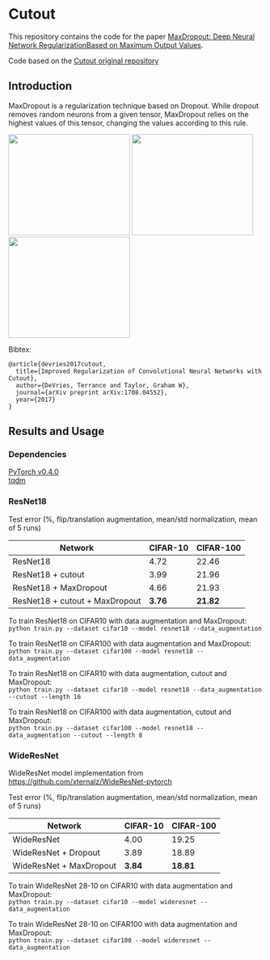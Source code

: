 # Cutout

This repository contains the code for the paper [MaxDropout: Deep Neural Network RegularizationBased on Maximum Output Values](https://arxiv.org/).   

Code based on the [Cutout original repository](https://github.com/uoguelph-mlrg/Cutout)

## Introduction

MaxDropout is a regularization technique based on Dropout. While dropout removes random neurons from a given tensor, MaxDropout relies on the highest values of this tensor, changing the values according to this rule.  

<p align="left">
  <img width="240" height="200" src="https://github.com/cfsantos/MaxDropout-torch/blob/master/images/original.png ">
  <img width="240" height="200" src="https://github.com/cfsantos/MaxDropout-torch/blob/master/images/droped.png">
  <img width="240" height="200" src="https://github.com/cfsantos/MaxDropout-torch/blob/master/images/maxdroped.png">
</p>


 

Bibtex:  
```
@article{devries2017cutout,  
  title={Improved Regularization of Convolutional Neural Networks with Cutout},  
  author={DeVries, Terrance and Taylor, Graham W},  
  journal={arXiv preprint arXiv:1708.04552},  
  year={2017}  
}
```

## Results and Usage   
### Dependencies  
[PyTorch v0.4.0](http://pytorch.org/)  
[tqdm](https://pypi.python.org/pypi/tqdm)

### ResNet18  
Test error (%, flip/translation augmentation, mean/std normalization, mean of 5 runs) 

| **Network** | **CIFAR-10** | **CIFAR-100** |
| ----------- | ------------ | ------------- |
| ResNet18    | 4.72         | 22.46         |
| ResNet18 + cutout | 3.99   | 21.96         |
| ResNet18 + MaxDropout | 4.66   | 21.93         |
| ResNet18 + cutout + MaxDropout | **3.76**   | **21.82**         |  


To train ResNet18 on CIFAR10 with data augmentation and MaxDropout:    
`python train.py --dataset cifar10 --model resnet18 --data_augmentation `

To train ResNet18 on CIFAR100 with data augmentation and MaxDropout:    
`python train.py --dataset cifar100 --model resnet18 --data_augmentation `

To train ResNet18 on CIFAR10 with data augmentation, cutout and MaxDropout:    
`python train.py --dataset cifar10 --model resnet18 --data_augmentation --cutout --length 16`

To train ResNet18 on CIFAR100 with data augmentation, cutout and MaxDropout:    
`python train.py --dataset cifar100 --model resnet18 --data_augmentation --cutout --length 8`
### WideResNet
WideResNet model implementation from https://github.com/xternalz/WideResNet-pytorch  

Test error (%, flip/translation augmentation, mean/std normalization, mean of 5 runs)  

| **Network** | **CIFAR-10** | **CIFAR-100** | 
| ----------- | ------------ | ------------- | 
| WideResNet  | 4.00         | 19.25          | 
| WideResNet + Dropout | 3.89 | 18.89         | 
| WideResNet + MaxDropout | **3.84** | **18.81**         |

To train WideResNet 28-10 on CIFAR10 with data augmentation and MaxDropout:    
`python train.py --dataset cifar10 --model wideresnet --data_augmentation `

To train WideResNet 28-10 on CIFAR100 with data augmentation and MaxDropout:    
`python train.py --dataset cifar100 --model wideresnet --data_augmentation `




